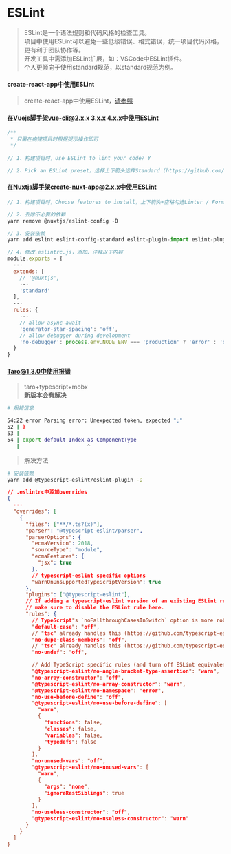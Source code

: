 # ESLint

> ESLint是一个语法规则和代码风格的检查工具。  
> 项目中使用ESLint可以避免一些低级错误、格式错误，统一项目代码风格，更有利于团队协作等。  
> 开发工具中需添加ESLint扩展，如：VSCode中ESLint插件。  
> 个人更倾向于使用standard规范，以standard规范为例。  

#### create-react-app中使用ESLint

> create-react-app中使用ESLint，[请参照](./cra.md)  

#### 在Vuejs脚手架vue-cli@2.x.x 3.x.x 4.x.x中使用ESLint

```javascript
/**
 * 只需在构建项目时根据提示操作即可
 */

// 1、构建项目时，Use ESLint to lint your code? Y

// 2、Pick an ESLint preset，选择上下箭头选择Standard (https://github.com/standard/standard)
```

#### 在Nuxtjs脚手架create-nuxt-app@2.x.x中使用ESLint

```javascript
// 1、构建项目时，Choose features to install，上下箭头+空格勾选Linter / Formatter这一项

// 2、去除不必要的依赖
yarn remove @nuxtjs/eslint-config -D

// 3、安装依赖
yarn add eslint eslint-config-standard eslint-plugin-import eslint-plugin-node eslint-plugin-promise eslint-plugin-standard -D

// 4、修改.eslintrc.js，添加、注释以下内容
module.exports = {
  ···
  extends: [
    // '@nuxtjs',
    ···
    'standard'
  ],
  ···
  rules: {
    ···
    // allow async-await
    'generator-star-spacing': 'off',
    // allow debugger during development
    'no-debugger': process.env.NODE_ENV === 'production' ? 'error' : 'off'
  }
}
```

#### Taro@1.3.0中使用报错

> taro+typescript+mobx  
> **新版本会有解决**  

```bash
# 报错信息

54:22 error Parsing error: Unexpected token, expected ";"
52 | }
53 |
54 | export default Index as ComponentType
   |                      ^
```

> 解决方法  

```bash
# 安装依赖
yarn add @typescript-eslint/eslint-plugin -D
```

```json
// .eslintrc中添加overrides
{
  ···
  "overrides": [
    {
      "files": ["**/*.ts?(x)"],
      "parser": "@typescript-eslint/parser",
      "parserOptions": {
        "ecmaVersion": 2018,
        "sourceType": "module",
        "ecmaFeatures": {
          "jsx": true
        },
        // typescript-eslint specific options
        "warnOnUnsupportedTypeScriptVersion": true
      },
      "plugins": ["@typescript-eslint"],
      // If adding a typescript-eslint version of an existing ESLint rule,
      // make sure to disable the ESLint rule here.
      "rules": {
        // TypeScript"s `noFallthroughCasesInSwitch` option is more robust (#6906)
        "default-case": "off",
        // "tsc" already handles this (https://github.com/typescript-eslint/typescript-eslint/issues/291)
        "no-dupe-class-members": "off",
        // "tsc" already handles this (https://github.com/typescript-eslint/typescript-eslint/issues/477)
        "no-undef": "off",

        // Add TypeScript specific rules (and turn off ESLint equivalents)
        "@typescript-eslint/no-angle-bracket-type-assertion": "warn",
        "no-array-constructor": "off",
        "@typescript-eslint/no-array-constructor": "warn",
        "@typescript-eslint/no-namespace": "error",
        "no-use-before-define": "off",
        "@typescript-eslint/no-use-before-define": [
          "warn",
          {
            "functions": false,
            "classes": false,
            "variables": false,
            "typedefs": false
          }
        ],
        "no-unused-vars": "off",
        "@typescript-eslint/no-unused-vars": [
          "warn",
          {
            "args": "none",
            "ignoreRestSiblings": true
          }
        ],
        "no-useless-constructor": "off",
        "@typescript-eslint/no-useless-constructor": "warn"
      }
    }
  ]
}
```